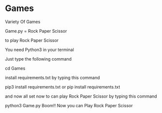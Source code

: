 # Games
Variety Of Games 

Game.py = Rock Paper Scissor

to play Rock Paper Scissor

You need Python3 in your terminal 

Just type the following command

cd Games

install requirements.txt by typing this command

pip3 install requirements.txt 
or
pip install requirements.txt


and now all set now to can play Rock Paper Scissor 
by typing this command

python3 Game.py
Boom!! Now you can Play Rock Paper Scissor
